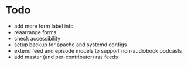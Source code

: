 # Todo
* add more form label info
* reaarrange forms
* check accessibility
* setup backup for apache and systemd configs
* extend feed and episode models to support non-audiobook podcasts
* add master (and per-contributor) rss feeds
